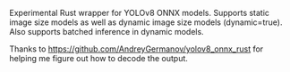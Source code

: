 Experimental Rust wrapper for YOLOv8 ONNX models. Supports static image size models as well as dynamic image size models (dynamic=true). Also supports batched inference in dynamic models.

Thanks to https://github.com/AndreyGermanov/yolov8_onnx_rust for helping me figure out how to decode the output.

